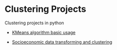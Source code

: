 # Clustering Projects

Clustering projects in python

- [KMeans algorithm basic usage](https://github.com/Henrique-Gaspar/Clustering_Python/blob/main/Untitled.ipynb)

- [Socioeconomic data transforming and clustering](https://github.com/Henrique-Gaspar/Clustering_Python/blob/main/Socio_economic_data_Clustering.ipynb)
